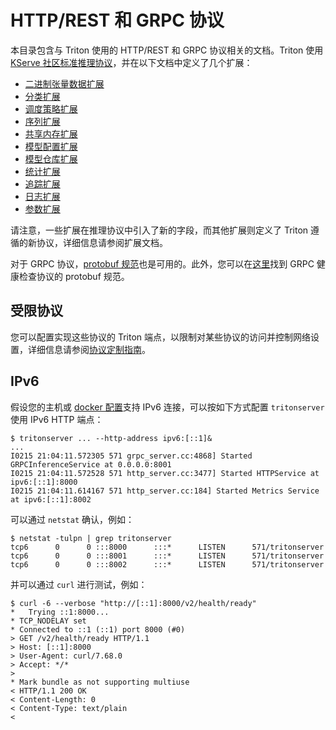 <!--
# Copyright 2020-2024, NVIDIA CORPORATION & AFFILIATES. All rights reserved.
#
# Redistribution and use in source and binary forms, with or without
# modification, are permitted provided that the following conditions
# are met:
#  * Redistributions of source code must retain the above copyright
#    notice, this list of conditions and the following disclaimer.
#  * Redistributions in binary form must reproduce the above copyright
#    notice, this list of conditions and the following disclaimer in the
#    documentation and/or other materials provided with the distribution.
#  * Neither the name of NVIDIA CORPORATION nor the names of its
#    contributors may be used to endorse or promote products derived
#    from this software without specific prior written permission.
#
# THIS SOFTWARE IS PROVIDED BY THE COPYRIGHT HOLDERS ``AS IS'' AND ANY
# EXPRESS OR IMPLIED WARRANTIES, INCLUDING, BUT NOT LIMITED TO, THE
# IMPLIED WARRANTIES OF MERCHANTABILITY AND FITNESS FOR A PARTICULAR
# PURPOSE ARE DISCLAIMED.  IN NO EVENT SHALL THE COPYRIGHT OWNER OR
# CONTRIBUTORS BE LIABLE FOR ANY DIRECT, INDIRECT, INCIDENTAL, SPECIAL,
# EXEMPLARY, OR CONSEQUENTIAL DAMAGES (INCLUDING, BUT NOT LIMITED TO,
# PROCUREMENT OF SUBSTITUTE GOODS OR SERVICES; LOSS OF USE, DATA, OR
# PROFITS; OR BUSINESS INTERRUPTION) HOWEVER CAUSED AND ON ANY THEORY
# OF LIABILITY, WHETHER IN CONTRACT, STRICT LIABILITY, OR TORT
# (INCLUDING NEGLIGENCE OR OTHERWISE) ARISING IN ANY WAY OUT OF THE USE
# OF THIS SOFTWARE, EVEN IF ADVISED OF THE POSSIBILITY OF SUCH DAMAGE.
-->

# HTTP/REST 和 GRPC 协议

本目录包含与 Triton 使用的 HTTP/REST 和 GRPC 协议相关的文档。Triton 使用 [KServe 社区标准推理协议](https://github.com/kserve/kserve/tree/master/docs/predict-api/v2)，并在以下文档中定义了几个扩展：

- [二进制张量数据扩展](./extension_binary_data_cn.md)
- [分类扩展](./extension_classification_cn.md)
- [调度策略扩展](./extension_schedule_policy.md)
- [序列扩展](./extension_sequence.md)
- [共享内存扩展](./extension_shared_memory.md)
- [模型配置扩展](./extension_model_configuration.md)
- [模型仓库扩展](./extension_model_repository.md)
- [统计扩展](./extension_statistics.md)
- [追踪扩展](./extension_trace.md)
- [日志扩展](./extension_logging.md)
- [参数扩展](./extension_parameters.md)

请注意，一些扩展在推理协议中引入了新的字段，而其他扩展则定义了 Triton 遵循的新协议，详细信息请参阅扩展文档。

对于 GRPC 协议，[protobuf 规范](https://github.com/triton-inference-server/common/blob/main/protobuf/grpc_service.proto)也是可用的。此外，您可以在[这里](https://github.com/triton-inference-server/common/blob/main/protobuf/health.proto)找到 GRPC 健康检查协议的 protobuf 规范。

## 受限协议

您可以配置实现这些协议的 Triton 端点，以限制对某些协议的访问并控制网络设置，详细信息请参阅[协议定制指南](https://github.com/triton-inference-server/server/blob/main/docs/customization_guide/inference_protocols_cn.md#httprest-和-grpc-协议)。

## IPv6

假设您的主机或 [docker 配置](https://docs.docker.com/config/daemon/ipv6/)支持 IPv6 连接，可以按如下方式配置 `tritonserver` 使用 IPv6 HTTP 端点：
```
$ tritonserver ... --http-address ipv6:[::1]&
...
I0215 21:04:11.572305 571 grpc_server.cc:4868] Started GRPCInferenceService at 0.0.0.0:8001
I0215 21:04:11.572528 571 http_server.cc:3477] Started HTTPService at ipv6:[::1]:8000
I0215 21:04:11.614167 571 http_server.cc:184] Started Metrics Service at ipv6:[::1]:8002
```

可以通过 `netstat` 确认，例如：
```
$ netstat -tulpn | grep tritonserver
tcp6      0      0 :::8000      :::*      LISTEN      571/tritonserver
tcp6      0      0 :::8001      :::*      LISTEN      571/tritonserver
tcp6      0      0 :::8002      :::*      LISTEN      571/tritonserver
```

并可以通过 `curl` 进行测试，例如：
```
$ curl -6 --verbose "http://[::1]:8000/v2/health/ready"
*   Trying ::1:8000...
* TCP_NODELAY set
* Connected to ::1 (::1) port 8000 (#0)
> GET /v2/health/ready HTTP/1.1
> Host: [::1]:8000
> User-Agent: curl/7.68.0
> Accept: */*
>
* Mark bundle as not supporting multiuse
< HTTP/1.1 200 OK
< Content-Length: 0
< Content-Type: text/plain
<
```